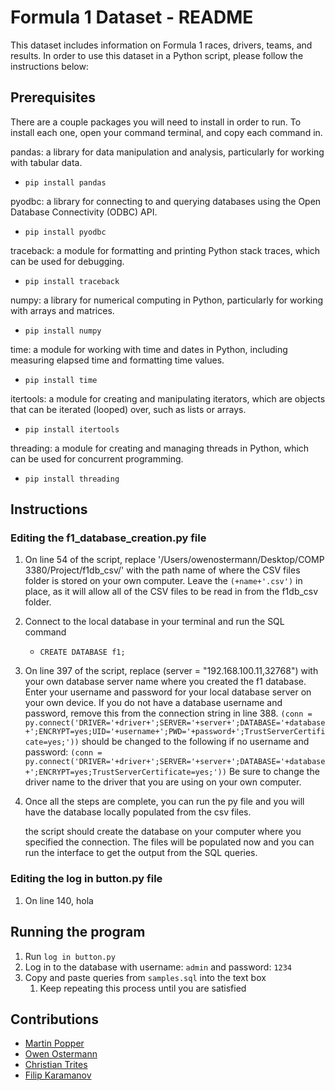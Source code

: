 # Formula 1 Dataset - README

This dataset includes information on Formula 1 races, drivers, teams, and results. In order to use this dataset in a Python script, please follow the instructions below:
## Prerequisites
There are a couple packages you will need to install in order to run. To install each one, open your command terminal, and copy each command in.

pandas: a library for data manipulation and analysis, particularly for working with tabular data.
- `pip install pandas`
  
pyodbc: a library for connecting to and querying databases using the Open Database Connectivity (ODBC) API.
- `pip install pyodbc`
  
traceback: a module for formatting and printing Python stack traces, which can be used for debugging.
- `pip install traceback`

numpy: a library for numerical computing in Python, particularly for working with arrays and matrices.
- `pip install numpy`

time: a module for working with time and dates in Python, including measuring elapsed time and formatting time values.
- `pip install time`

itertools: a module for creating and manipulating iterators, which are objects that can be iterated (looped) over, such as lists or arrays.
- `pip install itertools`

threading: a module for creating and managing threads in Python, which can be used for concurrent programming. 
- `pip install threading`


## Instructions
### Editing the f1_database_creation.py file

1. On line 54 of the script, replace '/Users/owenostermann/Desktop/COMP 3380/Project/f1db_csv/' with the path name of where the CSV files folder is stored on your own computer. Leave the `(+name+'.csv')` in place, as it will allow all of the CSV files to be read in from the f1db_csv folder.


2. Connect to the local database in your terminal and run the SQL command 
   - `CREATE DATABASE f1;`
   
3. On line 397 of the script, replace (server = "192.168.100.11,32768") with your own database server name where you created the f1 database. Enter your username and password for your local database server on your own device. If you do not have a database username and password, remove this from the connection string in line 388.
   `(conn = py.connect('DRIVER='+driver+';SERVER='+server+';DATABASE='+database+';ENCRYPT=yes;UID='+username+';PWD='+password+';TrustServerCertificate=yes;'))`
   should be changed to the following if no username and password:
   `(conn = py.connect('DRIVER='+driver+';SERVER='+server+';DATABASE='+database+';ENCRYPT=yes;TrustServerCertificate=yes;'))`
Be sure to change the driver name to the driver that you are using on your own computer.

4. Once all the steps are complete, you can run the py file and you will have the database locally populated from the csv files. 
   
   the script should create the database on your computer where you specified the connection. The files will be populated now and you can run the interface to get the output from the SQL queries.

### Editing the log in button.py file
1. On line 140, hola

## Running the program
1. Run `log in button.py`
3. Log in to the database with username: `admin` and password: `1234`
4. Copy and paste queries from `samples.sql` into the text box
   1. Keep repeating this process until you are satisfied



## Contributions
- [Martin Popper](https://github.com/martinpopper)
- [Owen Ostermann](https://github.com/oostermann10)
- [Christian Trites](https://github.com/ChristianTrites)
- [Filip Karamanov](https://github.com/FilipKaramanov)
